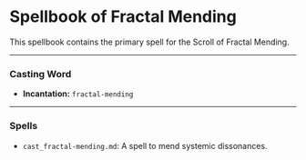 # Spellbook of Fractal Mending

This spellbook contains the primary spell for the Scroll of Fractal Mending.

---

### Casting Word
- **Incantation:** `fractal-mending`

---

### Spells
- `cast_fractal-mending.md`: A spell to mend systemic dissonances.
